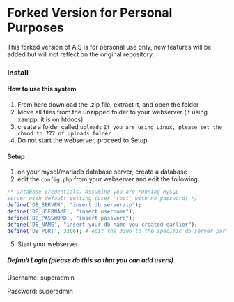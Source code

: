 # Forked Version for Personal Purposes
This forked version of AIS is for personal use only, new features will be added but will not reflect on the original repository.

### Install
#### How to use this system

1. From here download the .zip file, extract it, and open the folder
2. Move all files from the unzipped folder to your webserver (if using xampp: it is on htdocs)
3. create a folder called `uploads`
`If you are using Linux, please set the chmod to 777 of uploads folder`
4. Do not start the webserver, proceed to Setup

#### Setup

1. on your mysql/mariadb database server, create a database
2. edit the `config.php` from your webserver and edit the following:
```php
/* Database credentials. Assuming you are running MySQL
server with default setting (user 'root' with no password) */
define('DB_SERVER', "insert db server/ip");
define('DB_USERNAME', "insert username");
define('DB_PASSWORD', "insert password");
define('DB_NAME', "insert your db name you created earlier");
define('DB_PORT', 3306); # edit the 3306 to the specific db server port
```
5. Start your webserver

##### Default Login (please do this so that you can add users)
Username: superadmin

Password: superadmin

